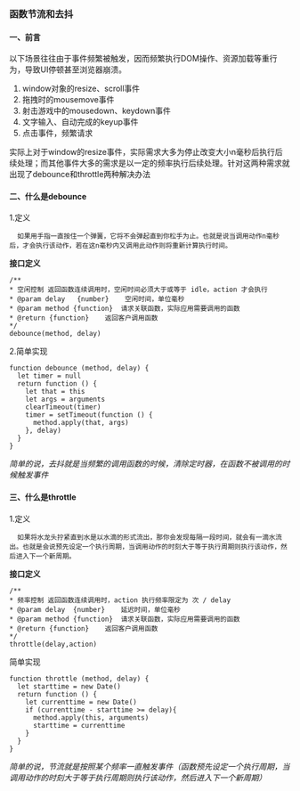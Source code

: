### 函数节流和去抖
#### 一、前言
以下场景往往由于事件频繁被触发，因而频繁执行DOM操作、资源加载等重行为，导致UI停顿甚至浏览器崩溃。

  1. window对象的resize、scroll事件
  2. 拖拽时的mousemove事件
  3. 射击游戏中的mousedown、keydown事件
  4. 文字输入、自动完成的keyup事件
  5. 点击事件，频繁请求

  实际上对于window的resize事件，实际需求大多为停止改变大小n毫秒后执行后续处理；而其他事件大多的需求是以一定的频率执行后续处理。针对这两种需求就出现了debounce和throttle两种解决办法
  #### 二、什么是debounce
  1.定义
      
      如果用手指一直按住一个弹簧，它将不会弹起直到你松手为止。也就是说当调用动作n毫秒后，才会执行该动作，若在这n毫秒内又调用此动作则将重新计算执行时间。      
**接口定义**
````
/**
* 空闲控制 返回函数连续调用时，空闲时间必须大于或等于 idle，action 才会执行
* @param delay   {number}    空闲时间，单位毫秒
* @param method {function}  请求关联函数，实际应用需要调用的函数
* @return {function}    返回客户调用函数
*/
debounce(method, delay)
````
2.简单实现
````
function debounce (method, delay) {
  let timer = null
  return function () {
    let that = this
    let args = arguments
    clearTimeout(timer)
    timer = setTimeout(function () {
      method.apply(that, args)
    }, delay)
  }
}
````
*简单的说，去抖就是当频繁的调用函数的时候，清除定时器，在函数不被调用的时候触发事件*
#### 三、什么是throttle
1.定义
      
      如果将水龙头拧紧直到水是以水滴的形式流出，那你会发现每隔一段时间，就会有一滴水流出。也就是会说预先设定一个执行周期，当调用动作的时刻大于等于执行周期则执行该动作，然后进入下一个新周期。
**接口定义**
````
/**
* 频率控制 返回函数连续调用时，action 执行频率限定为 次 / delay
* @param delay  {number}    延迟时间，单位毫秒
* @param method {function}  请求关联函数，实际应用需要调用的函数
* @return {function}    返回客户调用函数
*/
throttle(delay,action)
````
简单实现
````
function throttle (method, delay) {
  let starttime = new Date()
  return function () {
    let currenttime = new Date()
    if (currenttime - starttime >= delay){
      method.apply(this, arguments)
      starttime = currenttime 
    }
  }
}
````
*简单的说，节流就是按照某个频率一直触发事件（函数预先设定一个执行周期，当调用动作的时刻大于等于执行周期则执行该动作，然后进入下一个新周期）*